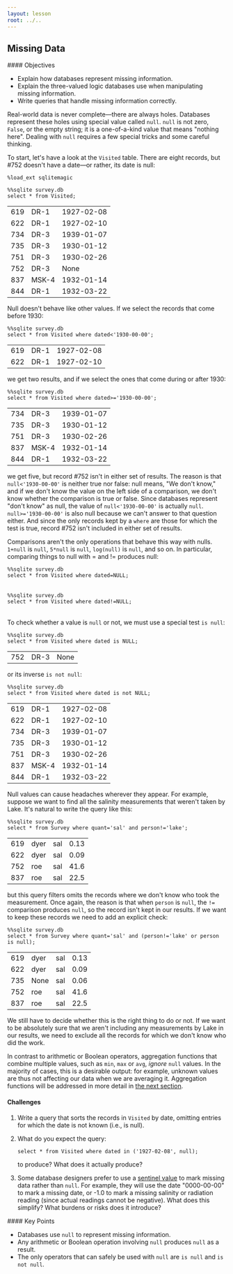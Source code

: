 ```yaml
---
layout: lesson
root: ../..
---
```


## Missing Data


<div class="objectives" markdown="1">
#### Objectives

*   Explain how databases represent missing information.
*   Explain the three-valued logic databases use when manipulating missing information.
*   Write queries that handle missing information correctly.
</div>


Real-world data is never complete&mdash;there are always holes.
Databases represent these holes using special value called `null`.
`null` is not zero, `False`, or the empty string;
it is a one-of-a-kind value that means "nothing here".
Dealing with `null` requires a few special tricks
and some careful thinking.

To start,
let's have a look at the `Visited` table.
There are eight records,
but #752 doesn't have a date&mdash;or rather,
its date is null:


<pre class="in"><code>%load_ext sqlitemagic</code></pre>


<pre class="in"><code>%%sqlite survey.db
select * from Visited;</code></pre>

<div class="out"><table>
<tr><td>619</td><td>DR-1</td><td>1927-02-08</td></tr>
<tr><td>622</td><td>DR-1</td><td>1927-02-10</td></tr>
<tr><td>734</td><td>DR-3</td><td>1939-01-07</td></tr>
<tr><td>735</td><td>DR-3</td><td>1930-01-12</td></tr>
<tr><td>751</td><td>DR-3</td><td>1930-02-26</td></tr>
<tr><td>752</td><td>DR-3</td><td>None</td></tr>
<tr><td>837</td><td>MSK-4</td><td>1932-01-14</td></tr>
<tr><td>844</td><td>DR-1</td><td>1932-03-22</td></tr>
</table></div>


Null doesn't behave like other values.
If we select the records that come before 1930:


<pre class="in"><code>%%sqlite survey.db
select * from Visited where dated&lt;&#39;1930-00-00&#39;;</code></pre>

<div class="out"><table>
<tr><td>619</td><td>DR-1</td><td>1927-02-08</td></tr>
<tr><td>622</td><td>DR-1</td><td>1927-02-10</td></tr>
</table></div>


we get two results,
and if we select the ones that come during or after 1930:


<pre class="in"><code>%%sqlite survey.db
select * from Visited where dated&gt;=&#39;1930-00-00&#39;;</code></pre>

<div class="out"><table>
<tr><td>734</td><td>DR-3</td><td>1939-01-07</td></tr>
<tr><td>735</td><td>DR-3</td><td>1930-01-12</td></tr>
<tr><td>751</td><td>DR-3</td><td>1930-02-26</td></tr>
<tr><td>837</td><td>MSK-4</td><td>1932-01-14</td></tr>
<tr><td>844</td><td>DR-1</td><td>1932-03-22</td></tr>
</table></div>


we get five,
but record #752 isn't in either set of results.
The reason is that
`null<'1930-00-00'`
is neither true nor false:
null means, "We don't know,"
and if we don't know the value on the left side of a comparison,
we don't know whether the comparison is true or false.
Since databases represent "don't know" as null,
the value of `null<'1930-00-00'`
is actually `null`.
`null>='1930-00-00'` is also null
because we can't answer to that question either.
And since the only records kept by a `where`
are those for which the test is true,
record #752 isn't included in either set of results.

Comparisons aren't the only operations that behave this way with nulls.
`1+null` is `null`,
`5*null` is `null`,
`log(null)` is `null`,
and so on.
In particular,
comparing things to null with = and != produces null:


<pre class="in"><code>%%sqlite survey.db
select * from Visited where dated=NULL;</code></pre>

<div class="out"><table>

</table></div>


<pre class="in"><code>%%sqlite survey.db
select * from Visited where dated!=NULL;</code></pre>

<div class="out"><table>

</table></div>


To check whether a value is `null` or not,
we must use a special test `is null`:


<pre class="in"><code>%%sqlite survey.db
select * from Visited where dated is NULL;</code></pre>

<div class="out"><table>
<tr><td>752</td><td>DR-3</td><td>None</td></tr>
</table></div>


or its inverse `is not null`:


<pre class="in"><code>%%sqlite survey.db
select * from Visited where dated is not NULL;</code></pre>

<div class="out"><table>
<tr><td>619</td><td>DR-1</td><td>1927-02-08</td></tr>
<tr><td>622</td><td>DR-1</td><td>1927-02-10</td></tr>
<tr><td>734</td><td>DR-3</td><td>1939-01-07</td></tr>
<tr><td>735</td><td>DR-3</td><td>1930-01-12</td></tr>
<tr><td>751</td><td>DR-3</td><td>1930-02-26</td></tr>
<tr><td>837</td><td>MSK-4</td><td>1932-01-14</td></tr>
<tr><td>844</td><td>DR-1</td><td>1932-03-22</td></tr>
</table></div>


Null values can cause headaches wherever they appear.
For example,
suppose we want to find all the salinity measurements
that weren't taken by Lake.
It's natural to write the query like this:


<pre class="in"><code>%%sqlite survey.db
select * from Survey where quant=&#39;sal&#39; and person!=&#39;lake&#39;;</code></pre>

<div class="out"><table>
<tr><td>619</td><td>dyer</td><td>sal</td><td>0.13</td></tr>
<tr><td>622</td><td>dyer</td><td>sal</td><td>0.09</td></tr>
<tr><td>752</td><td>roe</td><td>sal</td><td>41.6</td></tr>
<tr><td>837</td><td>roe</td><td>sal</td><td>22.5</td></tr>
</table></div>


but this query filters omits the records
where we don't know who took the measurement.
Once again,
the reason is that when `person` is `null`,
the `!=` comparison produces `null`,
so the record isn't kept in our results.
If we want to keep these records
we need to add an explicit check:


<pre class="in"><code>%%sqlite survey.db
select * from Survey where quant=&#39;sal&#39; and (person!=&#39;lake&#39; or person is null);</code></pre>

<div class="out"><table>
<tr><td>619</td><td>dyer</td><td>sal</td><td>0.13</td></tr>
<tr><td>622</td><td>dyer</td><td>sal</td><td>0.09</td></tr>
<tr><td>735</td><td>None</td><td>sal</td><td>0.06</td></tr>
<tr><td>752</td><td>roe</td><td>sal</td><td>41.6</td></tr>
<tr><td>837</td><td>roe</td><td>sal</td><td>22.5</td></tr>
</table></div>


We still have to decide whether this is the right thing to do or not.
If we want to be absolutely sure that
we aren't including any measurements by Lake in our results,
we need to exclude all the records for which we don't know who did the work.

In contrast to arithmetic or Boolean operators, aggregation functions that combine multiple values, such as `min`, `max` or `avg`, *ignore* `null` values. In the majority of cases, this is a desirable output: for example, unknown values are thus not affecting our data when we are averaging it. Aggregation functions will be addressed in more detail in [the next section](06-agg.html).


#### Challenges

1.  Write a query that sorts the records in `Visited` by date,
    omitting entries for which the date is not known
    (i.e., is null).

1.  What do you expect the query:

    ~~~
    select * from Visited where dated in ('1927-02-08', null);
    ~~~

    to produce?
    What does it actually produce?

1.  Some database designers prefer to use
    a [sentinel value](../../gloss.html#sentinel-value)
    to mark missing data rather than `null`.
    For example,
    they will use the date "0000-00-00" to mark a missing date,
    or -1.0 to mark a missing salinity or radiation reading
    (since actual readings cannot be negative).
    What does this simplify?
    What burdens or risks does it introduce?


<div class="keypoints" markdown="1">
#### Key Points

*   Databases use `null` to represent missing information.
*   Any arithmetic or Boolean operation involving `null` produces `null` as a result.
*   The only operators that can safely be used with `null` are `is null` and `is not null`.
</div>
